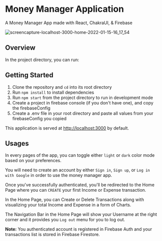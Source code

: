 # Money Manager Application

A Money Manager App made with React, ChakraUI, & Firebase

![screencapture-localhost-3000-home-2022-01-15-16_17_54](https://user-images.githubusercontent.com/50259107/149618771-71eb50ea-af2d-415e-bfea-96b87b6c5c99.png)

## Overview

In the project directory, you can run:

## Getting Started

1. Clone the repository and `cd` into its root directory
2. Run `npm install` to install dependencies
3. Run `npm start` from the project directory to run in development mode
4. Create a project in firebase console (if you don't have one), and copy the firebaseConfig 
5. Create a .env file in your root directory and paste all values from your firebaseConfig you copied

This application is served at [http://localhost:3000](http://localhost:3000) by default.

## Usages

In every pages of the app, you can toggle either `light` or `dark` color mode based on your preferences.

You will need to create an account by either `Sign in`, `Sign up`, or `Log in with Google` in order to use the money manager app.

Once you've successfully authenticated, you'll be redirected to the Home Page where you can `CREATE` your first Income or Expense transaction.

In the Home Page, you can Create or Delete Transactions along with visualizing your total Income and Expense in a form of Charts.

The Navigation Bar in the Home Page will show your Username at the right corner and it provides you `Log out` menu for you to log out. 

**Note:** You authenticated account is registered in Firebase Auth and your transactions list is stored in Firebase Firestore.
